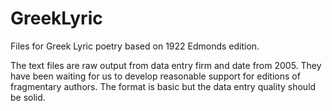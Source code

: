 # GreekLyric
Files for Greek Lyric poetry based on 1922 Edmonds edition.

The text files are raw output from data entry firm and date from 2005. They have been waiting for us to develop reasonable support for editions of fragmentary authors. The format is basic but the data entry quality should be solid.

